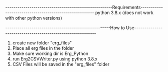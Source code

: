 -----------------------------------------------------Requirements-------------------------------------------------------
python 3.8.x
(does not work with other python versions)

----------------------------------------------------How to Use-----------------------------------------------------------

1. create new folder "erg_files"
2. Place all erg files in the folder
3. Make sure working dir is Erg_Python
4. run Erg2CSVWriter.py using python 3.8.x
5. CSV Files will be saved in the "erg_files" folder 
